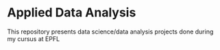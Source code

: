 # Applied Data Analysis

This repository presents data science/data analysis projects done during my cursus at EPFL

